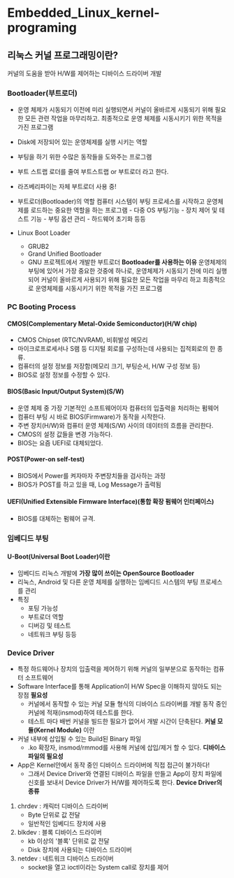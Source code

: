 # Embedded_Linux_kernel-programing  
## 리눅스 커널 프로그래밍이란?  
커널의 도움을 받아 H/W를 제어하는 디바이스 드라이버 개발    

### Bootloader(부트로더)  
- 운영 체제가 시동되기 이전에 미리 실행되면서 커널이 올바르게 시동되기 위해 필요한 모든 관련 작업을 마무리하고.
  최종적으로 운영 체제를 시동시키기 위한 목적을 가진 프로그램
 - Disk에 저장되어 있는 운영체제를 실행 시키는 역할
 - 부팅을 하기 위한 수많은 동작들을 도와주는 프로그램
 - 부트 스트랩 로더를 줄여 부트스트랩 or 부트로더 라고 한다.
 - 라즈베리파이는 자체 부트로더 사용 중!
  
- 부트로더(Bootloader)의 역할
    컴퓨터 시스템이 부팅 프로세스를 시작하고 운영체제를 로드하는 중요한 역할을 하는 프로그램
      - 다중 OS 부팅기능
      - 장치 제어 및 테스트 기능
      - 부팅 옵션 관리
      - 하드웨어 초기화 등등
- Linux Boot Loader
    - GRUB2
    - Grand Unified Bootloader
    - GNU 프로젝트에서 개발한 부트로더
**Bootloader를 사용하는 이유**
운영체제의 부팅에 있어서 가장 중요한 것중에 하나로, 운영체제가 시동되기 전에 미리 실행되어
커널이 올바르게 사용되기 위해 필요한 모든 작업을 마무리 하고 최종적으로 운영체제를 시동시키기
위한 목적을 가진 프로그램

### PC Booting Process  
#### CMOS(Complementary Metal-Oxide Semiconductor)(H/W chip)  
- CMOS Chipset (RTC/NVRAM), 비휘발성 메모리
- 마이크로프로세서나 S램 등 디지털 회로를 구성하는데 사용되는 집적회로의 한 종류.
- 컴퓨터의 설정 정보를 저장함(메모리 크기, 부팅순서, H/W 구성 정보 등)
- BIOS로 설정 정보를 수정할 수 있다.

#### BIOS(Basic Input/Output System)(S/W)
-  운영 체제 중 가장 기본적인 소프트웨어이자 컴퓨터의 입출력을 처리하는 펌웨어
-  컴퓨터 부팅 시 바로 BIOS(Firmware)가 동작을 시작한다.
-  주변 장치(H/W)와 컴퓨터 운영 체제(S/W) 사이의 데이터의 흐름을 관리한다.
-  CMOS의 설정 값들을 변경 가능하다.
-  BIOS는 요즘 UEFI로 대체되었다.

#### POST(Power-on self-test)  
- BIOS에서 Power를 켜자마자 주변장치들을 검사하는 과정
- BIOS가 POST를 하고 있을 때, Log Message가 출력됨

#### UEFI(Unified Extensible Firmware Interface)(통합 확장 펌웨어 인터페이스)  
- BIOS를 대체하는 펌웨어 규격.

### 임베디드 부팅  
#### U-Boot(Universal Boot Loader)이란  
- 임베디드 리눅스 개발에 **가장 많이 쓰이는 OpenSource Bootloader**
- 리눅스, Android 및 다른 운영 체제를 실행하는 임베디드 시스템의 부팅 프로세스를 관리
- 특징
  - 포팅 가능성
  - 부트로더 역할
  - 디버깅 및 테스트
  - 네트워크 부팅 등등

### Device Driver  
- 특정 하드웨어나 장치의 입출력을 제어하기 위해 커널의 일부분으로 동작하는 컴퓨터 소프트웨어
- Software Interface를 통해 Application이 H/W Spec을 이해하지 않아도 되는 장점
**필요성**
  - 커널에서 동작할 수 있는 커널 모듈 형식의 디바이스 드라이버를 개발 동작 중인 커널에 적재(insmod)하여 테스트를 한다.
  - 테스트 마다 배번 커널을 빌드한 필요가 없어서 개발 시간이 단축된다.
**커널 모듈(Kernel Module)** 이란
- 커널 내부에 삽입될 수 있는 Build된 Binary 파일
  - .ko 확장자, insmod/rmmod를 사용해 커널에 삽입/제거 할 수 있다.
**디바이스 파일의 필요성**
- App은 Kernel안에서 동작 중인 디바이스 드라이버에 직접 접근이 불가하다!
  - 그래서 Device Driver와 연결된 디바이스 파일을 만들고 App이 장치 파일에 신호를 보내서
    Device Driver가 H/W를 제어하도록 한다.
**Device Driver의 종류**
1. chrdev : 캐릭터 디바이스 드라이버
   - Byte 단위로 값 전달
   - 일반적인 임베디드 장치에 사용
2. blkdev : 블록 디바이스 드라이버
   - kb 이상의 '블록' 단위로 값 전달
   - Disk 장치에 사용되는 디바이스 드라이버
3. netdev : 네트워크 디바이스 드라이버
   - socket을 열고 ioctl이라는 System call로 장치를 제어

